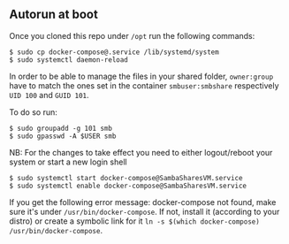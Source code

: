 ## Autorun at boot
Once you cloned this repo under `/opt` run the following commands:

	$ sudo cp docker-compose@.service /lib/systemd/system
	$ sudo systemctl daemon-reload

In order to be able to manage the files in your shared folder, `owner:group` have to match the ones set in the container `smbuser:smbshare`
respectively `UID 100` and `GUID 101`.

To do so run:

	$ sudo groupadd -g 101 smb
	$ sudo gpasswd -A $USER smb

NB: For the changes to take effect you need to either logout/reboot your system or start a new login shell

	$ sudo systemctl start docker-compose@SambaSharesVM.service
	$ sudo systemctl enable docker-compose@SambaSharesVM.service

If you get the following error message: 
docker-compose not found, make sure it's under `/usr/bin/docker-compose`. 
If not, install it (according to your distro) or create a symbolic link for it
`ln -s $(which docker-compose) /usr/bin/docker-compose`.


